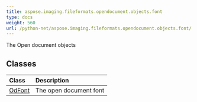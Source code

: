 ```yaml
---
title: aspose.imaging.fileformats.opendocument.objects.font
type: docs
weight: 560
url: /python-net/aspose.imaging.fileformats.opendocument.objects.font/
---
```



The Open document objects

## **Classes**
| **Class** | **Description** |
| :- | :- |
| [OdFont](/imaging/python-net/aspose.imaging.fileformats.opendocument.objects.font/odfont/) | The open document font |
